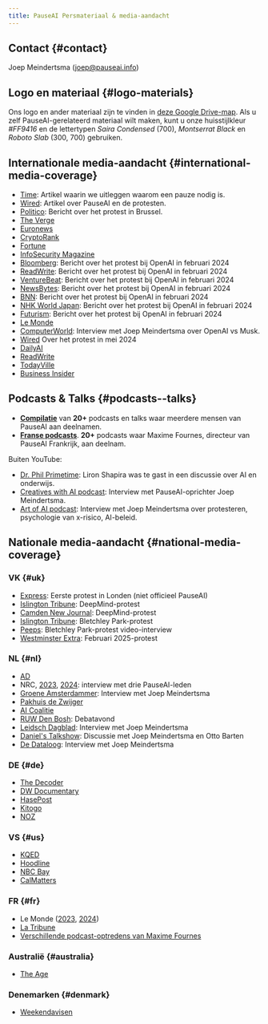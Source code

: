 ```yaml
---
title: PauseAI Persmateriaal & media-aandacht
---
```


<!-- einde van frontmatter metadata, streepjes hierboven moeten blijven -->

## Contact {#contact}

Joep Meindertsma ([joep@pauseai.info](mailto:joep@pauseai.info))

## Logo en materiaal {#logo-materials}

Ons logo en ander materiaal zijn te vinden in [deze Google Drive-map](https://drive.google.com/drive/folders/1bQ_MZ8giK-Mee4ABkO0BgcFInaXruNpa?usp=sharing).
Als u zelf PauseAI-gerelateerd materiaal wilt maken, kunt u onze huisstijlkleur _\#FF9416_ en de lettertypen _Saira Condensed_ (700), _Montserrat Black_ en _Roboto Slab_ (300, 700) gebruiken.

## Internationale media-aandacht {#international-media-coverage}

- [Time](https://time.com/6295879/ai-pause-is-humanitys-best-bet-for-preventing-extinction/): Artikel waarin we uitleggen waarom een pauze nodig is.
- [Wired](https://www.wired.com/story/pause-ai-existential-risk/): Artikel over PauseAI en de protesten.
- [Politico](https://www.politico.eu/article/microsoft-brussels-elon-musk-anti-ai-protesters-well-five-of-them-descend-on-brussels/): Bericht over het protest in Brussel.
- [The Verge](https://www.theverge.com/2023/5/24/23735982/sam-altman-openai-superintelligent-benefits-talk-london-ucl-protests)
- [Euronews](https://www.euronews.com/next/2023/06/14/could-ai-lead-us-to-extinction-this-brussels-based-group-believes-so)
- [CryptoRank](https://cryptorank.io/news/feed/cbfc5-pause-ai-protest-ai-development)
- [Fortune](https://fortune.com/2023/05/24/openai-ceo-sam-altman-credits-elon-musk-with-teaching-him-the-importance-of-deep-tech-investing-but-he-has-no-interest-in-living-on-mars/)
- [InfoSecurity Magazine](https://www.infosecurity-magazine.com/news/uk-ai-safety-institute-blueprint/)
- [Bloomberg](https://www.bloomberg.com/news/newsletters/2024-02-13/ai-protest-at-openai-hq-in-san-francisco-focuses-on-military-work): Bericht over het protest bij OpenAI in februari 2024
- [ReadWrite](https://readwrite.com/stop-working-with-pentagon-openai-staff-face-protests/): Bericht over het protest bij OpenAI in februari 2024
- [VentureBeat](https://venturebeat.com/ai/protesters-gather-outside-openai-office-opposing-military-ai-and-agi/): Bericht over het protest bij OpenAI in februari 2024
- [NewsBytes](https://www.newsbytesapp.com/news/science/protestors-surround-openai-office-calling-for-ai-boycott/story): Bericht over het protest bij OpenAI in februari 2024
- [BNN](https://bnnbreaking.com/tech/openai-faces-protests-over-military-collaboration-and-agi-concerns): Bericht over het protest bij OpenAI in februari 2024
- [NHK World Japan](https://www3.nhk.or.jp/nhkworld/en/news/backstories/3047/): Bericht over het protest bij OpenAI in februari 2024
- [Futurism](https://futurism.com/protesters-swarm-openai): Bericht over het protest bij OpenAI in februari 2024
- [Le Monde](https://www.lemonde.fr/en/economy/article/2023/11/27/openai-the-beginnings-of-the-sam-altman-drama_6291282_19.html)
- [ComputerWorld](https://www.computerworld.com/article/3714261/sam-altmans-pledges-about-ai-responsibility-dont-mean-much-experts.html): Interview met Joep Meindertsma over OpenAI vs Musk.
- [Wired](https://www.wired.com/story/protesters-pause-ai-split-stop/?redirectURL=https://www.wired.com/story/protesters-pause-ai-split-stop/) Over het protest in mei 2024
- [DailyAI](https://dailyai.com/2024/05/pauseai-protestors-demand-a-halt-to-training-of-ai-models/)
- [ReadWrite](https://readwrite.com/pause-ai-protestors-are-fighting-to-put-ai-development-on-hold/)
- [TodayVille](https://www.todayville.com/poll-despite-global-pressure-americans-want-the-tech-industry-to-slow-down-on-ai/)
- [Business Insider](https://www.businessinsider.com/openai-cofounder-agi-coming-fast-needs-limits-john-schulman-2024-5?international=true&r=US&IR=T)

## Podcasts & Talks {#podcasts--talks}

- **[Compilatie](https://www.youtube.com/playlist?list=PLI46NoubGtIJvSAWkC7VOmfWrLD2u1ZPA)** van **20+** podcasts en talks waar meerdere mensen van PauseAI aan deelnamen.
- **[Franse podcasts](https://www.youtube.com/playlist?list=PLLUfQBgG_MvHh3b9Pedf139eVLsLs5zAs)**. **20+** podcasts waar Maxime Fournes, directeur van PauseAI Frankrijk, aan deelnam.

Buiten YouTube:

- [Dr. Phil Primetime](https://www.meritplus.com/c/s/VQ2aB6Sp?episodeId=LknWbG7N&play=1): Liron Shapira was te gast in een discussie over AI en onderwijs.
- [Creatives with AI podcast](https://podcasters.spotify.com/pod/show/creativeswithai/episodes/15-AI-The-Race-Against-Time---Balancing-Progress-and-Potential-Catastrophe-with-Joep-Meinderstma-e28ln8a/a-aa9vpjp): Interview met PauseAI-oprichter Joep Meindertsma.
- [Art of AI podcast](https://spotify.link/AggzYfcj8Db): Interview met Joep Meindertsma over protesteren, psychologie van x-risico, AI-beleid.

## Nationale media-aandacht {#national-media-coverage}

### VK {#uk}

- [Express](https://www.express.co.uk/news/uk/1775620/artificial-intelligence-extinction-google-chat-gpt): Eerste protest in Londen (niet officieel PauseAI)
- [Islington Tribune](https://www.islingtontribune.co.uk/article/watch-out-the-robots-are-coming): DeepMind-protest
- [Camden New Journal](https://www.camdennewjournal.co.uk/article/:protesters-tell-tech-quarter-companies-to-press-pause-on-artificial-intelligence-research): DeepMind-protest
- [Islington Tribune](https://www.islingtontribune.co.uk/article/what-happens-in-bletchley-stays-in): Bletchley Park-protest
- [Peeps](https://www.youtube.com/watch?v=a3HRYOIhfFI): Bletchley Park-protest video-interview
- [Westminster Extra](https://www.westminsterextra.co.uk/article/warning-governments-are-racing-ahead-with-ai): Februari 2025-protest

### NL {#nl}

- [AD](https://www.ad.nl/tech/ai-rel-in-nieuw-zeeland-kook-app-prijst-dodelijk-chloorgas-aan-als-verfrissend-gerecht~a1aa3705/)
- NRC, [2023](https://www.nrc.nl/nieuws/2023/06/24/sterft-de-mensheid-uit-door-ai-dat-is-sciencefiction-a4168053), [2024](https://www.nrc.nl/nieuws/2024/02/16/ai-doomers-zijn-doodsbang-voor-de-computer-ai-zal-proberen-de-macht-over-te-nemen-a4190130): interview met drie PauseAI-leden
- [Groene Amsterdammer](https://www.groene.nl/artikel/losgeslagen-superintelligentie): Interview met Joep Meindertsma
- [Pakhuis de Zwijger](https://dezwijger.nl/programma/ai-existential-risk-and-what-to-do-about-it)
- [AI Coalitie](https://nlaic.com/agenda/communitydag-invloed-van-ai-op-cultuur-en-media/)
- [RUW Den Bosh](https://ruwdenbosch.nl/paranoide-over-ai/): Debatavond
- [Leidsch Dagblad](https://www.leidschdagblad.nl/cnt/dmf20231228_53324374): Interview met Joep Meindertsma
- [Daniel's Talkshow](https://www.youtube.com/watch?v=mGzwtSqmDsU): Discussie met Joep Meindertsma en Otto Barten
- [De Dataloog](https://open.spotify.com/episode/2kB59A0bIltpSUdwaf0YM3): Interview met Joep Meindertsma

### DE {#de}

- [The Decoder](https://the-decoder.de/keine-super-ki-demonstranten-versammeln-sich-vor-dem-openai-buero/)
- [DW Documentary](https://youtu.be/KspkgAZUkoQ?si=h2Jm0Yvm9RT8t1ZT&t=1116)
- [HasePost](https://www.hasepost.de/eine-pause-fuer-ki-demonstration-fuer-ki-regulierung-in-osnabrueck-536971/)
- [Kitogo](https://kitogo.de/pauseai-demonstriert-in-osnabrueck-fuer-strengere-ki-regulierung/)
- [NOZ](https://www.noz.de/lokales/osnabrueck/artikel/pauseai-gruppe-warnt-in-osnabrueck-vor-kuenstlicher-intelligenz-48025131)

### VS {#us}

- [KQED](https://www.kqed.org/news/11985949/as-openai-unveils-big-update-protesters-call-for-pause-in-risky-frontier-tech)
- [Hoodline](https://hoodline.com/2024/05/ai-advancement-from-openai-unleashes-gpt-4o-amid-global-protests-and-market-frenzy/)
- [NBC Bay](https://www.nbcbayarea.com/news/tech/ai-protests-worldwide/3536439/)
- [CalMatters](https://calmatters.org/economy/technology/2024/09/california-ai-safety-regulations-bills/)

### FR {#fr}

- Le Monde ([2023](https://www.lemonde.fr/en/economy/article/2023/11/27/openai-the-beginnings-of-the-sam-altman-drama_6291282_19.html), [2024](https://www.lemonde.fr/economie/article/2024/09/11/a-l-approche-du-sommet-de-paris-les-militants-inquiets-quant-a-la-securite-de-l-ia-cherchent-a-se-faire-entendre_6312979_3234.html))
- [La Tribune](https://www.latribune.fr/technos-medias/informatique/a-paris-et-dans-le-monde-les-inquiets-de-l-intelligence-artificielle-appellent-a-une-pause-997475.html)
- [Verschillende podcast-optredens van Maxime Fournes](https://www.youtube.com/results?search_query=maxime+fournes+pauseai)

### Australië {#australia}

- [The Age](https://www.theage.com.au/technology/most-dangerous-technology-ever-protesters-urge-ai-pause-20250207-p5laaq.html)

### Denemarken {#denmark}

- [Weekendavisen](https://www.weekendavisen.dk/samfund/kunstig-intelligens-aegte-frygt)
